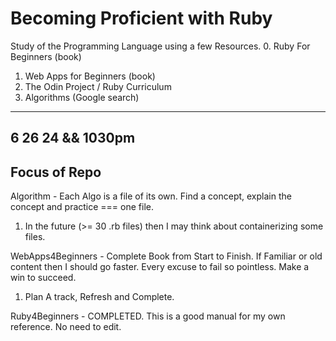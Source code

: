 # Becoming Proficient with Ruby

Study of the Programming Language using a few Resources. 0. Ruby For Beginners (book)

1. Web Apps for Beginners (book)
2. The Odin Project / Ruby Curriculum
3. Algorithms (Google search)

---

## 6 26 24 && 1030pm

## Focus of Repo

Algorithm - Each Algo is a file of its own. Find a concept, explain the concept and practice === one file.

1. In the future (>= 30 .rb files) then I may think about containerizing some files.

WebApps4Beginners - Complete Book from Start to Finish. If Familiar or old content then I should go faster. Every excuse to fail so pointless. Make a win to succeed.

1. Plan A track, Refresh and Complete.

Ruby4Beginners - COMPLETED. This is a good manual for my own reference. No need to edit.
